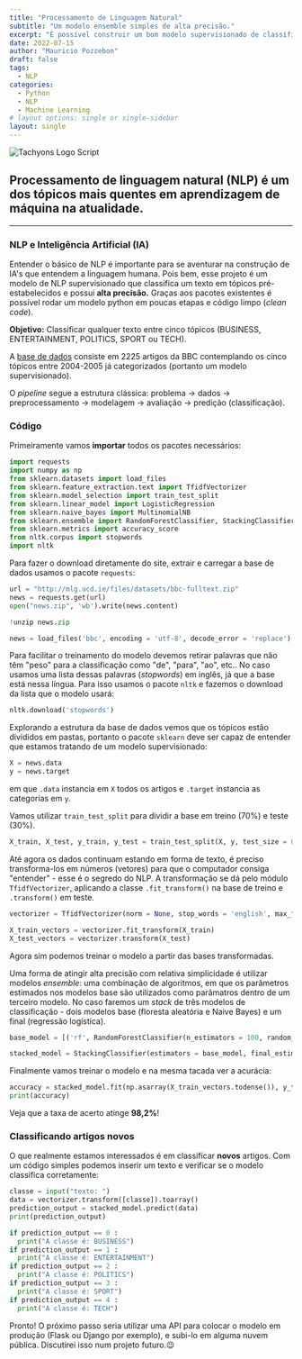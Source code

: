 ```yaml
---
title: "Processamento de Linguagem Natural"
subtitle: "Um modelo ensemble simples de alta precisão."
excerpt: "É possível construir um bom modelo supervisionado de classificação para fins de NLP em poucos passos."
date: 2022-07-15
author: "Mauricio Pozzebon"
draft: false
tags:
  - NLP
categories:
  - Python
  - NLP
  - Machine Learning
# layout options: single or single-sidebar
layout: single
---
```


<!--{{< here >}}-->

![Tachyons Logo Script](tachyons-logo-script.png)

## Processamento de linguagem natural (NLP) é um dos tópicos mais quentes em aprendizagem de máquina na atualidade.

---

### NLP e Inteligência Artificial (IA)

Entender o básico de NLP é importante para se aventurar na construção de IA's que entendem a linguagem humana. Pois bem, esse projeto é um modelo de NLP supervisionado que classifica um texto em tópicos pré-estabelecidos e possui **alta precisão.** Graças aos pacotes existentes é possível rodar um modelo python em poucas etapas e código limpo (*clean code*).

**Objetivo:** Classificar qualquer texto entre cinco tópicos (BUSINESS, ENTERTAINMENT, POLITICS, SPORT ou TECH).

A [base de dados](http://mlg.ucd.ie/datasets/bbc.html) consiste em 2225 artigos da BBC contemplando os cinco tópicos entre 2004-2005 já categorizados (portanto um modelo supervisionado).

O *pipeline* segue a estrutura clássica: problema &#x2192; dados &#x2192; preprocessamento &#x2192; modelagem &#x2192; avaliação &#x2192; predição (classificação).


### Código

Primeiramente vamos **importar** todos os pacotes necessários:

```python
import requests
import numpy as np
from sklearn.datasets import load_files
from sklearn.feature_extraction.text import TfidfVectorizer
from sklearn.model_selection import train_test_split
from sklearn.linear_model import LogisticRegression
from sklearn.naive_bayes import MultinomialNB
from sklearn.ensemble import RandomForestClassifier, StackingClassifier
from sklearn.metrics import accuracy_score
from nltk.corpus import stopwords
import nltk
```
Para fazer o download diretamente do site, extrair e carregar a base de dados usamos o pacote `requests`:

```python
url = "http://mlg.ucd.ie/files/datasets/bbc-fulltext.zip"
news = requests.get(url)
open("news.zip", 'wb').write(news.content)

!unzip news.zip

news = load_files('bbc', encoding = 'utf-8', decode_error = 'replace')
```
Para facilitar o treinamento do modelo devemos retirar palavras que não têm "peso" para a classificação como "de", "para", "ao", etc.. No caso usamos uma lista dessas palavras (*stopwords*) em inglês, já que a base está nessa língua. Para isso usamos o pacote `nltk` e fazemos o download da lista que o modelo usará:

```python
nltk.download('stopwords')
```
Explorando a estrutura da base de dados vemos que os tópicos estão divididos em pastas, portanto o pacote `sklearn` deve ser capaz de entender que estamos tratando de um modelo supervisionado:

```python
X = news.data
y = news.target
```
em que `.data` instancia em `X` todos os artigos e `.target` instancia as categorias em `y`.

Vamos utilizar `train_test_split` para dividir a base em treino (70%) e teste (30%).

```python
X_train, X_test, y_train, y_test = train_test_split(X, y, test_size = 0.30, random_state = 93)
```
Até agora os dados continuam estando em forma de texto, é preciso transforma-los em números (vetores) para que o computador consiga "entender" - esse é o segredo do NLP. A transformação se dá pelo módulo `TfidfVectorizer`, aplicando a classe `.fit_transform()` na base de treino e `.transform()` em teste.

```python
vectorizer = TfidfVectorizer(norm = None, stop_words = 'english', max_features = 1000, decode_error = "ignore")

X_train_vectors = vectorizer.fit_transform(X_train)
X_test_vectors = vectorizer.transform(X_test)
```
Agora sim podemos treinar o modelo a partir das bases transformadas.

Uma forma de atingir alta precisão com relativa simplicidade é utilizar modelos *ensemble*: uma combinação de algoritmos, em que os parâmetros estimados nos modelos base são utilizados como parâmatros dentro de um terceiro modelo. No caso faremos um *stack* de três modelos de classificação - dois modelos base (floresta aleatória e Naive Bayes) e um final (regressão logística).

```python
base_model = [('rf', RandomForestClassifier(n_estimators = 100, random_state = 42)), ('nb', MultinomialNB())]

stacked_model = StackingClassifier(estimators = base_model, final_estimator = LogisticRegression(multi_class = 'multinomial', random_state = 30, max_iter = 1000))
```
Finalmente vamos treinar o modelo e na mesma tacada ver a acurácia:

```python
accuracy = stacked_model.fit(np.asarray(X_train_vectors.todense()), y_train).score(np.asarray(X_test_vectors.todense()), y_test)
print(accuracy)
```
Veja que a taxa de acerto atinge **98,2%**!



### Classificando artigos novos

O que realmente estamos interessados é em classificar **novos** artigos. Com um código simples podemos inserir um texto e verificar se o modelo classifica corretamente:

```python
classe = input("texto: ")
data = vectorizer.transform([classe]).toarray()
prediction_output = stacked_model.predict(data)
print(prediction_output)

if prediction_output == 0 :
  print("A classe é: BUSINESS")
if prediction_output == 1 :
  print("A classe é: ENTERTAINMENT")
if prediction_output == 2 :
  print("A classe é: POLITICS")
if prediction_output == 3 :
  print("A classe é: SPORT")
if prediction_output == 4 :
  print("A classe é: TECH")
```
Pronto! O próximo passo seria utilizar uma API para colocar o modelo em produção (Flask ou Django por exemplo), e subi-lo em alguma nuvem pública. Discutirei isso num projeto futuro.&#128521; 
